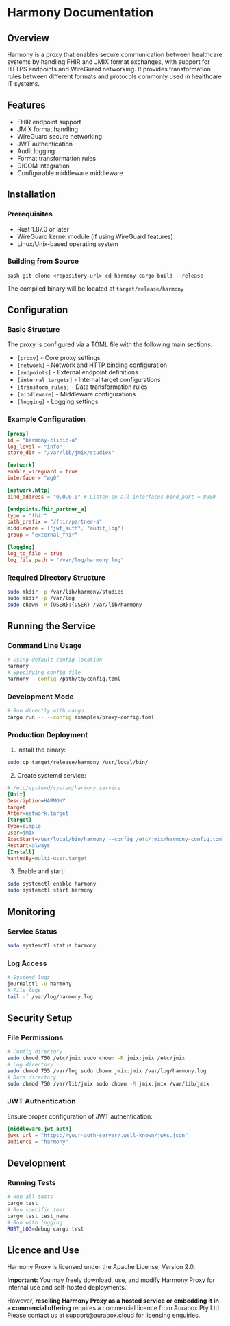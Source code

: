 # Harmony Documentation

## Overview
Harmony is a proxy that enables secure communication between healthcare systems by handling FHIR and JMIX format exchanges, with support for HTTPS endpoints and WireGuard networking. It provides transformation rules between different formats and protocols commonly used in healthcare IT systems.

## Features

- FHIR endpoint support
- JMIX format handling
- WireGuard secure networking
- JWT authentication
- Audit logging
- Format transformation rules
- DICOM integration
- Configurable middleware middleware

## Installation

### Prerequisites

- Rust 1.87.0 or later
- WireGuard kernel module (if using WireGuard features)
- Linux/Unix-based operating system

### Building from Source

```aiignore
bash git clone <repository-url> cd harmony cargo build --release
```

The compiled binary will be located at `target/release/harmony`

## Configuration

### Basic Structure

The proxy is configured via a TOML file with the following main sections:

- `[proxy]` - Core proxy settings
- `[network]` - Network and HTTP binding configuration
- `[endpoints]` - External endpoint definitions
- `[internal_targets]` - Internal target configurations
- `[transform_rules]` - Data transformation rules
- `[middleware]` - Middleware configurations
- `[logging]` - Logging settings

### Example Configuration

```toml 
[proxy] 
id = "harmony-clinic-a" 
log_level = "info" 
store_dir = "/var/lib/jmix/studies"

[network] 
enable_wireguard = true 
interface = "wg0"

[network.http] 
bind_address = "0.0.0.0" # Listen on all interfaces bind_port = 8080

[endpoints.fhir_partner_a] 
type = "fhir" 
path_prefix = "/fhir/partner-a" 
middleware = ["jwt_auth", "audit_log"] 
group = "external_fhir"

[logging] 
log_to_file = true 
log_file_path = "/var/log/harmony.log"
```

### Required Directory Structure

```bash 
sudo mkdir -p /var/lib/harmony/studies 
sudo mkdir -p /var/log 
sudo chown -R {USER}:{USER} /var/lib/harmony
```
## Running the Service

### Command Line Usage

```bash
# Using default config location
harmony
# Specifying config file
harmony --config /path/to/config.toml
```

### Development Mode
```bash
# Run directly with cargo
cargo run -- --config examples/proxy-config.toml

```

### Production Deployment

1. Install the binary:

```bash
sudo cp target/release/harmony /usr/local/bin/
```

2. Create systemd service:

```ini
# /etc/systemd/system/harmony.service
[Unit] 
Description=HARMONY 
target 
After=network.target
[target] 
Type=simple 
User=jmix 
ExecStart=/usr/local/bin/harmony --config /etc/jmix/harmony-config.toml 
Restart=always
[Install] 
WantedBy=multi-user.target
```

3. Enable and start:

```bash 
sudo systemctl enable harmony 
sudo systemctl start harmony
```

## Monitoring

### Service Status

```bash 
sudo systemctl status harmony
```

### Log Access

```bash
# Systemd logs
journalctl -u harmony
# File logs
tail -f /var/log/harmony.log
```

## Security Setup

### File Permissions

```bash
# Config directory
sudo chmod 750 /etc/jmix sudo chown -R jmix:jmix /etc/jmix
# Log directory
sudo chmod 755 /var/log sudo chown jmix:jmix /var/log/harmony.log
# Data directory
sudo chmod 750 /var/lib/jmix sudo chown -R jmix:jmix /var/lib/jmix
```

### JWT Authentication

Ensure proper configuration of JWT authentication:

```toml
[middleware.jwt_auth] 
jwks_url = "https://your-auth-server/.well-known/jwks.json" 
audience = "harmony"
```

## Development

### Running Tests

```bash
# Run all tests
cargo test
# Run specific test
cargo test test_name
# Run with logging
RUST_LOG=debug cargo test
```

## Licence and Use

Harmony Proxy is licensed under the Apache License, Version 2.0.

**Important:** You may freely download, use, and modify Harmony Proxy for internal use and self-hosted deployments.

However, **reselling Harmony Proxy as a hosted service or embedding it in a commercial offering** requires a commercial licence from Aurabox Pty Ltd. Please contact us at support@aurabox.cloud for licensing enquiries.
